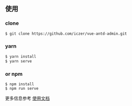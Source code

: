 <!--
 * @LastEditTime: 2021-06-08 16:45:53
 * @Description: 
 * @Tags: 
 * @FilePath: /vue-antd-admin/README.md
-->

## 使用

### clone

```bash
$ git clone https://github.com/iczer/vue-antd-admin.git
```

### yarn

```bash
$ yarn install
$ yarn serve
```

### or npm

```
$ npm install
$ npm run serve
```

更多信息参考 [使用文档](https://iczer.gitee.io/vue-antd-admin-docs)

